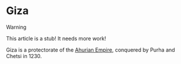 # Giza

> [!WARNING]
> This article is a stub! It needs more work!

Giza is a protectorate of the [Ahurian Empire](/countries/ahuria.md), conquered
by Purha and Chetsi in 1230.  